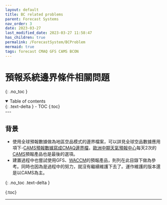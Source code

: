 ```yaml
---
layout: default
title: BC related problems
parent: Forecast Systems
nav_order: 3
date: 2023-03-27
last_modified_date: 2023-03-27 11:58:47
has_children: true
permalink: /ForecastSystem/BCProblem
mermaid: true
tags: forecast CMAQ GFS CAMS BCON
---
```


# 預報系統邊界條件相關問題
{: .no_toc }

<details open markdown="block">
  <summary>
    Table of contents
  </summary>
  {: .text-delta }
- TOC
{:toc}
</details>
---

## 背景

- 使用全球預報數據做為地區空品模式的邊界檔案，可以詳見全球空品數據應用項下-[CAMS預報數據寫成CMAQ邊界檔](https://sinotec2.github.io/Focus-on-Air-Quality/AQana/GAQuality/ECMWF_CAMS/3.CAMS_bc/)，[歐洲中期天氣預報中心][ecmwf]每天2次的[CAMS](https://ads.atmosphere.copernicus.eu/cdsapp#!/dataset/cams-global-atmospheric-composition-forecasts?tab=overview)預報產品也是最後的選項。
- 建置過程中也嘗試使用GFS、[WACCM][WACCM]的預報產品，則列在此目錄下做為參考。同時也因為是過程中的努力，就沒有繼續維護下去了。運作維護的版本還是以CAMS為主。

{: .no_toc .text-delta }

{:toc}

---
[ecmwf]: <https://zh.wikipedia.org/zh-tw/歐洲中期天氣預報中心> "歐洲中期天氣預報中心，創立於1975年，是一個國際組織，位於英格蘭雷丁。"
[WACCM]: ../../AQana/GAQuality/3WACCM.md "大氣社區氣候模型(Whole Atmosphere Community Climate Model, WACCM)"
